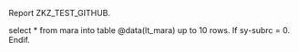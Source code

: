Report ZKZ_TEST_GITHUB.

select * from mara
into table @data(lt_mara)
up to 10 rows.
If sy-subrc = 0.
Endif.
